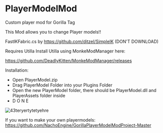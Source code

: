# PlayerModelMod

Custom player mod for Gorilla Tag

This Mod allows you to change Player models!!

FastIKFabric.cs by https://github.com/ditzel/SimpleIK (DON'T DOWNLOAD)

Requires Utilla
Install Utilla using MonkeModManager here:

https://github.com/DeadlyKitten/MonkeModManager/releases

Installation:

- Open PlayerModel.zip
- Drag PlayerModel Folder into your Plugins Folder
- Open the new PlayerModel folder, there should be PlayerModel.dll and PlayerAssets folder inside
- D O N E

![43teryertytetyehre](https://user-images.githubusercontent.com/65086429/172032297-e52cb4e3-c77b-4225-b3be-569fbfb03a2a.png)


If you want to make your own playermodels:
https://github.com/NachoEngine/GorillaPlayerModelModProject-Master
